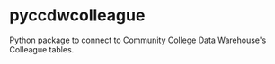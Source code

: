 # pyccdwcolleague
Python package to connect to Community College Data Warehouse's Colleague tables.
